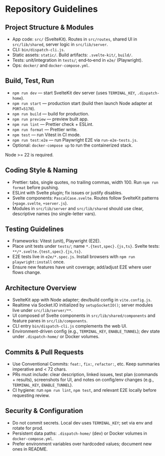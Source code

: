 # Repository Guidelines

## Project Structure & Modules
- App code: `src/` (SvelteKit). Routes in `src/routes`, shared UI in `src/lib/shared`, server logic in `src/lib/server`.
- CLI: `bin/dispatch-cli.js`.
- Static assets: `static/`. Build artifacts: `.svelte-kit/`, `build/`.
- Tests: unit/integration in `tests/`; end‑to‑end in `e2e/` (Playwright).
- Ops: `docker/` and `docker-compose.yml`.

## Build, Test, Run
- `npm run dev` — start SvelteKit dev server (uses `TERMINAL_KEY`, `.dispatch-home`).
- `npm run start` — production start (build then launch Node adapter at `PORT=5170`).
- `npm run build` — build for production.
- `npm run preview` — preview built app.
- `npm run lint` — Prettier check + ESLint.
- `npm run format` — Prettier write.
- `npm test` — run Vitest in CI mode.
- `npm run test:e2e` — run Playwright E2E via `run-e2e-tests.js`.
- Optional: `docker-compose up` to run the containerized stack.

Node >= 22 is required.

## Coding Style & Naming
- Prettier: tabs, single quotes, no trailing commas, width 100. Run `npm run format` before pushing.
- ESLint with Svelte plugin; fix issues or justify disables.
- Svelte components: `PascalCase.svelte`. Routes follow SvelteKit patterns (`+page.svelte`, `+server.js`).
- Modules in `src/lib/server` and `src/lib/shared` should use clear, descriptive names (no single-letter vars).

## Testing Guidelines
- Frameworks: Vitest (unit), Playwright (E2E).
- Place unit tests under `tests/`; name `*.{test,spec}.{js,ts}`. Svelte tests: `**/*.svelte.{test,spec}.{js,ts}`.
- E2E tests live in `e2e/*.spec.js`. Install browsers with `npm run playwright:install` once.
- Ensure new features have unit coverage; add/adjust E2E where user flows change.

## Architecture Overview
- SvelteKit app with Node adapter; dev/build config in `vite.config.js`.
- Realtime via Socket.IO initialized by `setupSocketIO()`; server modules live under `src/lib/server/**`.
- UI composed of Svelte components in `src/lib/shared/components` and feature panes in `src/lib/components`.
- CLI entry `bin/dispatch-cli.js` complements the web UI.
- Environment-driven config (e.g., `TERMINAL_KEY`, `ENABLE_TUNNEL`); dev state under `.dispatch-home/` or Docker volumes.

## Commits & Pull Requests
- Use Conventional Commits: `feat:`, `fix:`, `refactor:`, etc. Keep summaries imperative and < 72 chars.
- PRs must include: clear description, linked issues, test plan (commands + results), screenshots for UI, and notes on config/env changes (e.g., `TERMINAL_KEY`, `ENABLE_TUNNEL`).
- CI hygiene: run `npm run lint`, `npm test`, and relevant E2E locally before requesting review.

## Security & Configuration
- Do not commit secrets. Local dev uses `TERMINAL_KEY`; set via env and rotate for prod.
- Persistent data paths: `.dispatch-home/` (dev) or Docker volumes in `docker-compose.yml`.
- Prefer environment variables over hardcoded values; document new ones in README.

